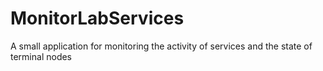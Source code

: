 # MonitorLabServices
A small application for monitoring the activity of services and the state of terminal nodes
